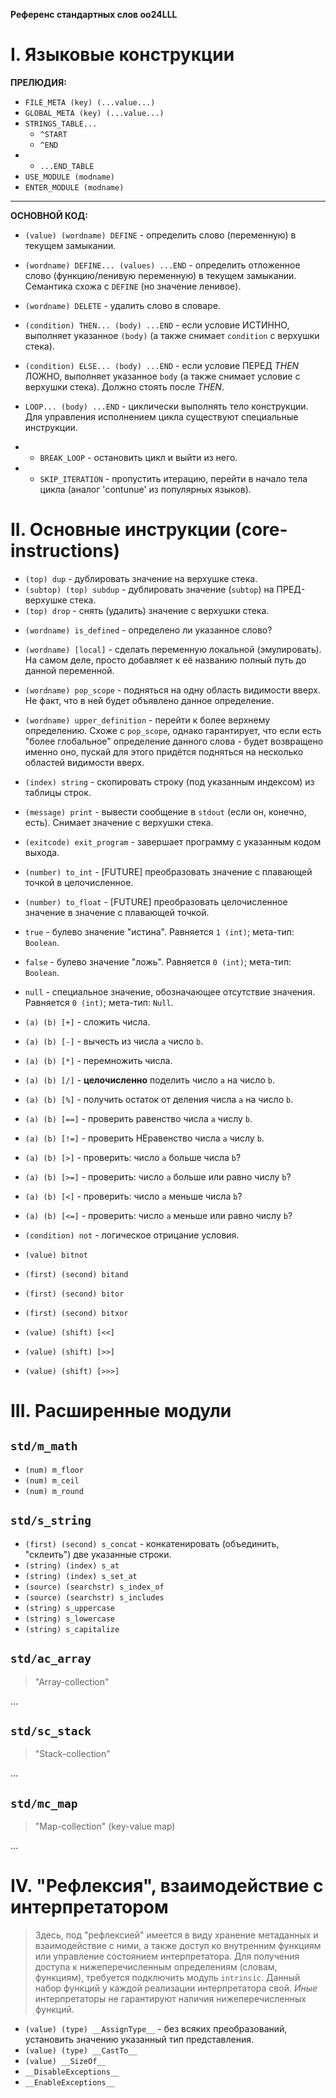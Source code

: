 **Референс стандартных слов oo24LLL**

# I. Языковые конструкции

**ПРЕЛЮДИЯ:**

- `FILE_META (key) (...value...)`
- `GLOBAL_META (key) (...value...)`
- `STRINGS_TABLE...`
  - `^START`
  - `^END`
- - `...END_TABLE`
- `USE_MODULE (modname)`
- `ENTER_MODULE (modname)`

<hr>

**ОСНОВНОЙ КОД:**

- `(value) (wordname) DEFINE` - определить слово (переменную) в текущем замыкании.
- `(wordname) DEFINE... (values) ...END` - определить отложенное слово (функцию/ленивую переменную) в текущем замыкании. Семантика схожа с `DEFINE` (но значение ленивое).
- `(wordname) DELETE` - удалить слово в словаре.

- `(condition) THEN... (body) ...END` - если условие ИСТИННО, выполняет указанное `(body)` (а также снимает `condition` с верхушки стека).
- `(condition) ELSE... (body) ...END` - если условие ПЕРЕД *THEN* ЛОЖНО, выполняет указанное `body` (а также снимает условие с верхушки стека). Должно стоять после *THEN*.

- `LOOP... (body) ...END` - циклически выполнять тело конструкции. Для управления исполнением цикла существуют специальные инструкции.
- - `BREAK_LOOP` - остановить цикл и выйти из него.
- - `SKIP_ITERATION` - пропустить итерацию, перейти в начало тела цикла (аналог 'contunue' из популярных языков).

# II. Основные инструкции (core-instructions)

- `(top) dup` - дублировать значение на верхушке стека.
- `(subtop) (top) subdup` - дублировать значение (`subtop`) на ПРЕД-верхушке стека.
- `(top) drop` - снять (удалить) значение с верхушки стека.

<!-- Набор символов `@@-` используется для разделения пространств имён определений. Использование его в коде может привести к неопределённому поведению (UB). -->
- `(wordname) is_defined` - определено ли указанное слово?
- `(wordname) [local]` - сделать переменную локальной (эмулировать). На самом деле, просто добавляет к её названию полный путь до данной переменной.
- `(wordname) pop_scope` - подняться на одну область видимости вверх. Не факт, что в ней будет объявлено данное определение.
- `(wordname) upper_definition` - перейти к более верхнему определению. Схоже с `pop_scope`, однако гарантирует, что если есть "более глобальное" определение данного слова - будет возвращено именно оно, пускай для этого придётся подняться на несколько областей видимости вверх.

- `(index) string` - скопировать строку (под указанным индексом) из таблицы строк.
- `(message) print` - вывести сообщение в `stdout` (если он, конечно, есть). Снимает значение с верхушки стека.
- `(exitcode) exit_program` - завершает программу с указанным кодом выхода.
- `(number) to_int` - \[FUTURE] преобразовать значение с плавающей точкой в целочисленное.
- `(number) to_float` - \[FUTURE] преобразовать целочисленное значение в значение с плавающей точкой.
- `true` - булево значение "истина". Равняется `1 (int)`; мета-тип: `Boolean`.
- `false` - булево значение "ложь". Равняется `0 (int)`; мета-тип: `Boolean`.
- `null` - специальное значение, обозначающее отсутствие значения. Равняется `0 (int)`; мета-тип: `Null`.

- `(a) (b) [+]` - сложить числа.
- `(a) (b) [-]` - вычесть из числа `a` число `b`.
- `(a) (b) [*]` - перемножить числа.
- `(a) (b) [/]` - **целочисленно** поделить число `a` на число `b`.
- `(a) (b) [%]` - получить остаток от деления числа `a` на число `b`.

- `(a) (b) [==]` - проверить равенство числа `a` числу `b`.
- `(a) (b) [!=]` - проверить НЕравенство числа `a` числу `b`.
- `(a) (b) [>]` - проверить: число `a` больше числа `b`?
- `(a) (b) [>=]` - проверить: число `a` больше или равно числу `b`?
- `(a) (b) [<]` - проверить: число `a` меньше числа `b`?
- `(a) (b) [<=]` - проверить: число `a` меньше или равно числу `b`?
- `(condition) not` - логическое отрицание условия.
- `(value) bitnot`
- `(first) (second) bitand`
- `(first) (second) bitor`
- `(first) (second) bitxor`
- `(value) (shift) [<<]`
- `(value) (shift) [>>]`
- `(value) (shift) [>>>]`

# III. Расширенные модули

## `std/m_math`

- `(num) m_floor`
- `(num) m_ceil`
- `(num) m_round`
<!-- и иные методы объекта Math -->

## `std/s_string`

- `(first) (second) s_concat` - конкатенировать (объединить, "склеить") две указанные строки.
- `(string) (index) s_at`
- `(string) (index) s_set_at`
- `(source) (searchstr) s_index_of`
- `(source) (searchstr) s_includes`
- `(string) s_uppercase`
- `(string) s_lowercase`
- `(string) s_capitalize`
<!-- про s_atoi() / подобные, а ещё всякие replace() и иные методы из JS/PY -->

## `std/ac_array`
> "Array-collection"

...

## `std/sc_stack`
> "Stack-collection"

...

## `std/mc_map`
> "Map-collection" (key-value map)

...

# IV. "Рефлексия", взаимодействие с интерпретатором
> Здесь, под "рефлексией" имеется в виду хранение метаданных и взаимодействие с ними, а также доступ ко внутренним функциям или управление состоянием интерпретатора.
> Для получения доступа к нижеперечисленным определениям (словам, функциям), требуется подключить модуль `intrinsic`.
> Данный набор функций у каждой реализации интерпретатора свой. *Иные* интерпретаторы не гарантируют наличия нижеперечисленных функций.

- `(value) (type) __AssignType__` - без всяких преобразований, установить значению указанный тип представления.
- `(value) (type) __CastTo__`
- `(value) __SizeOf__`
- `__DisableExceptions__`
- `__EnableExceptions__`
